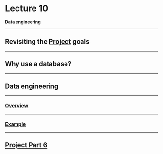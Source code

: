 # Lecture 10

**Data engineering**

---

## Revisiting the [Project](../docs/project.md) goals

---

## Why use a database?

---

## Data engineering

---

### [Overview](https://docs.google.com/presentation/d/1Q7Oe3CtLo4NuB4gCHPg4v-okfraLvAeVQWLZPAtejCA/edit)

<!-- using Google Slides because it was easier to do diagrams/transitions there -->

---

### [Example](https://docs.google.com/presentation/d/1-dr8oT9QsjrimhrFPiJQqDI91rMK28HZRsnx9wjGwlw/edit)

---

## [Project Part 6](../docs/project.md#part-6)
